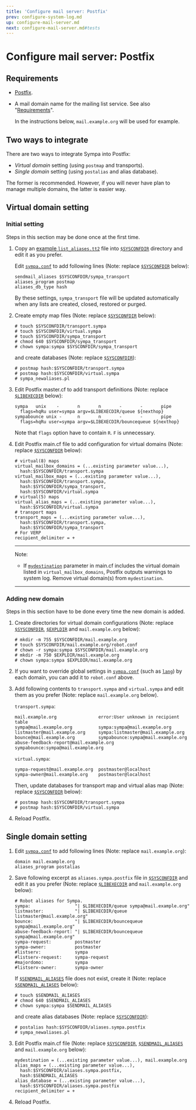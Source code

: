 ```yaml
---
title: 'Configure mail server: Postfix'
prev: configure-system-log.md
up: configure-mail-server.md
next: configure-mail-server.md#tests
---
```


Configure mail server: Postfix
==============================

Requirements
------------

  * [Postfix](http://www.postfix.org/).

  * A mail domain name for the mailing list service.
    See also "[Requirements](../requirements.md#network-requirements)".

    In the instructions below, ``mail.example.org`` will be used for example.

Two ways to integrate
---------------------

There are two ways to integrate Sympa into Postfix:

  * _Virtual domain_ setting (using ``postmap`` and transports).
  * _Single domain_ setting (using ``postalias`` and alias database).

The former is recommended.  However, if you will never have plan to manage
multiple domains, the latter is easier way.

Virtual domain setting
----------------------

### Initial setting

Steps in this section may be done once at the first time.

  1. Copy an
     [example ``list_aliases.tt2``](../examples/postfix/virtual/list_aliases.tt2)
     file into [``$SYSCONFDIR``](../layout.md#sysconfdir) directory and edit
     it as you prefer.

     Edit [``sympa.conf``](../layout.md#config) to add following lines (Note:
     replace [``$SYSCONFDIR``](../layout.md#sysconfdir) below):
     ```
     sendmail_aliases $SYSCONFDIR/sympa_transport
     aliases_program postmap
     aliases_db_type hash
     ```
     By these settings, ``sympa_transport`` file will be updated automatically
     when any lists are created, closed, restored or purged.

  2. Create empty map files (Note:
     replace [``$SYSCONFDIR``](../layout.md#sysconfdir) below):
     ```
     # touch $SYSCONFDIR/transport.sympa
     # touch $SYSCONFDIR/virtual.sympa
     # touch $SYSCONFDIR/sympa_transport
     # chmod 640 $SYSCONFDIR/sympa_transport
     # chown sympa:sympa $SYSCONFDIR/sympa_transport
     ```
     and create databases (Note:
     replace [``$SYSCONFDIR``](../layout.md#sysconfdir)):
     ```
     # postmap hash:$SYSCONFDIR/transport.sympa
     # postmap hash:$SYSCONFDIR/virtual.sympa
     # sympa_newaliases.pl
     ```

  3. Edit Postfix master.cf to add transport definitions (Note:
     replace [``$LIBEXECDIR``](../layout.md#libexecdir) below):
     ```
     sympa   unix    -       n       n       -       -       pipe
       flags=hqRu user=sympa argv=$LIBEXECDIR/queue ${nexthop}
     sympabounce unix -      n       n       -       -       pipe
       flags=hqRu user=sympa argv=$LIBEXECDIR/bouncequeue ${nexthop}
     ```
     Note that ``flags`` option have to contain ``R``. ``F`` is unnecessary.

  4. Edit Postfix main.cf file to add configuration for virtual domains (Note:
     replace [``$SYSCONFDIR``](../layout.md#sysconfdir) below):
     ```
     # virtual(8) maps
     virtual_mailbox_domains = (...existing parameter value...),
       hash:$SYSCONFDIR/transport.sympa
     virtual_mailbox_maps = (...existing parameter value...),
       hash:$SYSCONFDIR/transport.sympa,
       hash:$SYSCONFDIR/sympa_transport,
       hash:$SYSCONFDIR/virtual.sympa
     # virtual(5) maps
     virtual_alias_maps = (...existing parameter value...),
       hash:$SYSCONFDIR/virtual.sympa
     # transport maps
     transport_maps = (...existing parameter value...),
       hash:$SYSCONFDIR/transport.sympa,
       hash:$SYSCONFDIR/sympa_transport
     # For VERP
     recipient_delimiter = +
     ```

     ----
     Note:

       * If
         [``mydestination``](http://www.postfix.org/postconf.5.html#mydestination)
         parameter in main.cf includes the virtual domain listed in
         ``virtual_mailbox_domains``, Postfix outputs warnings to system log.
         Remove virtual domain(s) from ``mydestination``.

     ----

### Adding new domain

Steps in this section have to be done every time the new domain is added.

  1. Create directories for virtual domain configurations (Note:
     replace [``$SYSCONFDIR``](../layout.md#sysconfdir),
     [``$EXPLDIR``](../layout.md#expldir) and ``mail.example.org`` below):
     ```
     # mkdir -m 755 $SYSCONFDIR/mail.example.org
     # touch $SYSCONFDIR/mail.example.org/robot.conf
     # chown -r sympa:sympa $SYSCONFDIR/mail.example.org
     # mkdir -m 750 $EXPLDIR/mail.example.org
     # chown sympa:sympa $EXPLDIR/mail.example.org
     ```

  2. If you want to override global settings in
     [``sympa.conf``](../layout.md#config) (such as
     [``lang``](../man/sympa.conf.5.md#lang)) by each domain, you can add it
     to ``robot.conf`` above.

  3. Add following contents to ``transport.sympa`` and ``virtual.sympa``
     and edit them as you prefer (Note: replace ``mail.example.org`` below).

     ``transport.sympa``:
     ```
     mail.example.org                error:User unknown in recipient table
     sympa@mail.example.org          sympa:sympa@mail.example.org
     listmaster@mail.example.org     sympa:listmaster@mail.example.org
     bounce@mail.example.org         sympabounce:sympa@mail.example.org
     abuse-feedback-report@mail.example.org  sympabounce:sympa@mail.example.org

     ```

     ``virtual.sympa``:
     ```
     sympa-request@mail.example.org  postmaster@localhost
     sympa-owner@mail.example.org    postmaster@localhost

     ```

     Then, update databases for transport map and virtual alias map (Note:
     replace [``$SYSCONFDIR``](../layout.md#sysconfdir) below):
     ```
     # postmap hash:$SYSCONFDIR/transport.sympa
     # postmap hash:$SYSCONFDIR/virtual.sympa
     ```

  4. Reload Postfix.

Single domain setting
---------------------

  1. Edit [``sympa.conf``](../layout.md#config) to add following lines (Note:
     replace ``mail.example.org``):
     ```
     domain mail.example.org
     aliases_program postalias
     ```

  2. Save following excerpt as ``aliases.sympa.postfix`` file in
     [``$SYSCONFDIR``](../layout.md#sysconfdir) and edit it as you prefer
     (Note: replace [``$LIBEXECDIR``](../layout.md#libexecdir) and
     ``mail.example.org`` below):
     ```
     # Robot aliases for Sympa.
     sympa:                 "| $LIBEXECDIR/queue sympa@mail.example.org"
     listmaster:            "| $LIBEXECDIR/queue listmaster@mail.example.org"
     bounce:                "| $LIBEXECDIR/bouncequeue sympa@mail.example.org"
     abuse-feedback-report: "| $LIBEXECDIR/bouncequeue sympa@mail.example.org"
     sympa-request:         postmaster
     sympa-owner:           postmaster
     #listserv:             sympa
     #listserv-request:     sympa-request
     #majordomo:            sympa
     #listserv-owner:       sympa-owner
     ```

     If [``$SENDMAIL_ALIASES``](../layout.md#sendmail_aliases) file does not
     exist, create it (Note:
     replace [``$SENDMAIL_ALIASES``](../layout.md#sendmail_aliases) below):
     ```
     # touch $SENDMAIL_ALIASES
     # chmod 640 $SENDMAIL_ALIASES
     # chown sympa:sympa $SENDMAIL_ALIASES
     ```
     and create alias databases (Note:
     replace [``$SYSCONFDIR``](../layout.md#sysconfdir)):
     ```
     # postalias hash:$SYSCONFDIR/aliases.sympa.postfix
     # sympa_newaliases.pl
     ```

  3. Edit Postfix main.cf file (Note:
     replace [``$SYSCONFDIR``](../layout.md#sysconfdir),
     [``$SENDMAIL_ALIASES``](../layout.md#sendmail_aliases) and
     ``mail.example.org`` below):
     ```
     mydestination = (...existing parameter value...), mail.example.org
     alias_maps = (...existing parameter value...),
       hash:$SYSCONFDIR/aliases.sympa.postfix,
       hash:$SENDMAIL_ALIASES
     alias_database = (...existing parameter value...),
       hash:$SYSCONFDIR/aliases.sympa.postfix
     recipient_delimiter = +
     ```

  4. Reload Postfix.

